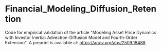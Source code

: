 # Financial_Modeling_Diffusion_Retention
Code for empirical validation of the article "Modeling Asset Price Dynamics with Investor Inertia: Advection-Diffusion Model and Fourth-Order Extension". A preprint is available at: https://arxiv.org/abs/2509.18488.
